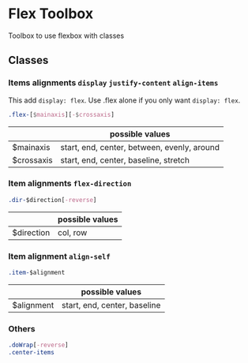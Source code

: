 # Flex Toolbox
Toolbox to use flexbox with classes

## Classes
### Items alignments `display` `justify-content` `align-items`
This add `display: flex`.
Use .flex alone if you only want `display: flex`.
~~~ CSS
.flex-[$mainaxis][-$crossaxis]
~~~

|  | possible values | 
|---|---|
| $mainaxis | start, end, center, between, evenly, around |
| $crossaxis | start, end, center, baseline, stretch |

### Item alignments `flex-direction`
~~~ CSS
.dir-$direction[-reverse]
~~~

|  | possible values | 
|---|---|
| $direction | col, row |

### Item alignment `align-self`
~~~ CSS
.item-$alignment
~~~
|  | possible values | 
|---|---|
| $alignment | start, end, center, baseline |

### Others
~~~ CSS
.doWrap[-reverse]
.center-items
~~~
